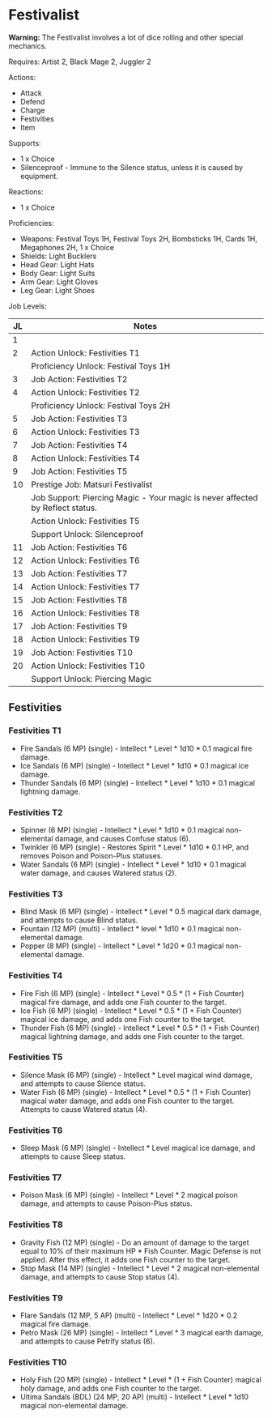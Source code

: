 # Festivalist

**Warning:** The Festivalist involves a lot of dice rolling and other special mechanics.

Requires: Artist 2, Black Mage 2, Juggler 2

Actions:

- Attack
- Defend
- Charge
- Festivities
- Item

Supports:

- 1 x Choice
- Silenceproof - Immune to the Silence status, unless it is caused by equipment.

Reactions:

- 1 x Choice

Proficiencies:

- Weapons: Festival Toys 1H, Festival Toys 2H, Bombsticks 1H, Cards 1H, Megaphones 2H, 1 x Choice
- Shields: Light Bucklers
- Head Gear: Light Hats
- Body Gear: Light Suits
- Arm Gear: Light Gloves
- Leg Gear: Light Shoes

Job Levels:

| JL | Notes |
| --- | --- |
| 1 | 
| 2 | Action Unlock: Festivities T1
|   | Proficiency Unlock: Festival Toys 1H
| 3 | Job Action: Festivities T2
| 4 | Action Unlock: Festivities T2
|   | Proficiency Unlock: Festival Toys 2H
| 5 | Job Action: Festivities T3
| 6 | Action Unlock: Festivities T3
| 7 | Job Action: Festivities T4
| 8 | Action Unlock: Festivities T4
| 9 | Job Action: Festivities T5
| 10 | Prestige Job: Matsuri Festivalist
|    | Job Support: Piercing Magic - Your magic is never affected by Reflect status.
|    | Action Unlock: Festivities T5
|    | Support Unlock: Silenceproof
| 11 | Job Action: Festivities T6
| 12 | Action Unlock: Festivities T6
| 13 | Job Action: Festivities T7
| 14 | Action Unlock: Festivities T7
| 15 | Job Action: Festivities T8
| 16 | Action Unlock: Festivities T8
| 17 | Job Action: Festivities T9
| 18 | Action Unlock: Festivities T9
| 19 | Job Action: Festivities T10
| 20 | Action Unlock: Festivities T10
|    | Support Unlock: Piercing Magic

## Festivities

### Festivities T1

- Fire Sandals (6 MP) (single) - Intellect * Level * 1d10 * 0.1 magical fire damage.
- Ice Sandals (6 MP) (single) - Intellect * Level * 1d10 * 0.1 magical ice damage.
- Thunder Sandals (6 MP) (single) - Intellect * Level * 1d10 * 0.1 magical lightning damage.

### Festivities T2

- Spinner (6 MP) (single) - Intellect * Level * 1d10 * 0.1 magical non-elemental damage, and causes Confuse status (6).
- Twinkler (6 MP) (single) - Restores Spirit * Level * 1d10 * 0.1 HP, and removes Poison and Poison-Plus statuses.
- Water Sandals (6 MP) (single) - Intellect * Level * 1d10 * 0.1 magical water damage, and causes Watered status (2).

### Festivities T3

- Blind Mask (6 MP) (single) - Intellect * Level * 0.5 magical dark damage, and attempts to cause Blind status.
- Fountain (12 MP) (multi) - Intellect * level * 1d10 * 0.1 magical non-elemental damage.
- Popper (8 MP) (single) - Intellect * Level * 1d20 * 0.1 magical non-elemental damage.

### Festivities T4

- Fire Fish (6 MP) (single) - Intellect * Level * 0.5 * (1 + Fish Counter) magical fire damage, and adds one Fish counter to the target.
- Ice Fish (6 MP) (single) - Intellect * Level * 0.5 * (1 + Fish Counter) magical ice damage, and adds one Fish counter to the target.
- Thunder Fish (6 MP) (single) - Intellect * Level * 0.5 * (1 + Fish Counter) magical lightning damage, and adds one Fish counter to the target.

### Festivities T5

- Silence Mask (6 MP) (single) - Intellect * Level magical wind damage, and attempts to cause Silence status.
- Water Fish (6 MP) (single) - Intellect * Level * 0.5 * (1 + Fish Counter) magical water damage, and adds one Fish counter to the target. Attempts to cause Watered status (4).

### Festivities T6

- Sleep Mask (6 MP) (single) - Intellect * Level magical ice damage, and attempts to cause Sleep status.

### Festivities T7

- Poison Mask (6 MP) (single) - Intellect * Level * 2 magical poison damage, and attempts to cause Poison-Plus status.

### Festivities T8

- Gravity Fish (12 MP) (single) - Do an amount of damage to the target equal to 10% of their maximum HP * Fish Counter. Magic Defense is not applied. After this effect, it adds one Fish counter to the target.
- Stop Mask (14 MP) (single) - Intellect * Level * 2 magical non-elemental damage, and attempts to cause Stop status (4).

### Festivities T9

- Flare Sandals (12 MP, 5 AP) (multi) - Intellect * Level * 1d20 * 0.2 magical fire damage.
- Petro Mask (26 MP) (single) - Intellect * Level * 3 magical earth damage, and attempts to cause Petrify status (6).

### Festivities T10

- Holy Fish (20 MP) (single) - Intellect * Level * (1 + Fish Counter) magical holy damage, and adds one Fish counter to the target.
- Ultima Sandals (BDL) (24 MP, 20 AP) (multi) - Intellect * Level * 1d10 magical non-elemental damage.
